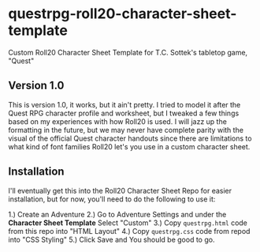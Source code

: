 # questrpg-roll20-character-sheet-template
Custom Roll20 Character Sheet Template for T.C. Sottek's tabletop game, "Quest"

## Version 1.0

This is version 1.0, it works, but it ain't pretty. I tried to model it after the Quest RPG character profile and worksheet, but I tweaked a few things based on my experiences with how Roll20 is used. I will jazz up the formatting in the future, but we may never have complete parity with the visual of the official Quest character handouts since there are limitations to what kind of font families Roll20 let's you use in a custom character sheet.


## Installation 

I'll eventually get this into the Roll20 Character Sheet Repo for easier installation, but for now, you'll need to do the following to use it:

1.) Create an Adventure
2.) Go to Adventure Settings and under the **Character Sheet Template** Select "Custom"
3.) Copy `questrpg.html` code from this repo into "HTML Layout"
4.) Copy `questrpg.css` code from repod into "CSS Styling"
5.) Click Save and You should be good to go.
